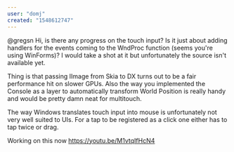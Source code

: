 ```yaml
---
user: "domj"
created: "1548612747"
---
```


@gregsn
Hi, is there any progress on the touch input? Is it just about adding handlers for the events coming to the WndProc function (seems you're using WinForms)? I would take a shot at it but unfortunately the source isn't available yet.

Thing is that passing IImage from Skia to DX turns out to be a fair performance hit on slower GPUs.
Also the way you implemented the Console as a layer to automatically transform World Position is really handy and would be pretty damn neat for multitouch.

The way Windows translates touch input into mouse is unfortunately not very well suited to UIs. For a tap to be registered as a click one either has to tap twice or drag.

Working on this now https://youtu.be/M1vtqIfHcN4
